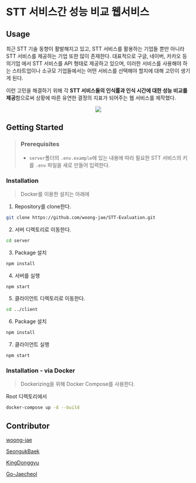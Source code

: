 # STT 서비스간 성능 비교 웹서비스
## Usage
최근 STT 기술 동향이 활발해지고 있고, STT 서비스를 활용하는 기업들 뿐만 아니라 STT 서비스를 제공하는 기업 또한 많이 존재한다. 대표적으로 구글, 네이버, 카카오 등의기업 에서 STT 서비스를 API 형태로 제공하고 있으며, 이러한 서비스를 사용해야 하는 스타트업이나 소규모 기업들에서는 어떤 서비스를 선택해야 할지에 대해 고민이 생기게 된다.

이런 고민을 해결하기 위해 각 **STT 서비스들의 인식률과 인식 시간에 대한 성능 비교를 제공**함으로써 상황에 따른 유연한 결정의 지표가 되어주는 웹 서비스를 제작했다.
<div align="center">
<img src="https://user-images.githubusercontent.com/33976823/141943890-3c68ba8a-2b6f-4fbe-839c-905e85ac5c0b.png">
</div>

## Getting Started
> ### Prerequisites
> - ```server```폴더의 ```.env.example```에 있는 내용에 따라 필요한 STT 서비스의 키를 ```.env``` 파일을 새로 만들어 입력한다.
### Installation
> Docker를 이용한 설치는 아래에
1. Repository를 clone한다.
```sh
git clone https://github.com/woong-jae/STT-Evaluation.git
```
2. 서버 디렉토리로 이동한다.
```sh
cd server
```
3. Package 설치
```sh
npm install
```
4. 서버를 실행
```sh
npm start
```
5. 클라이언트 디렉토리로 이동한다.
```sh
cd ../client
```
6. Package 설치
```sh
npm install
```
7. 클라이언트 실행
```sh
npm start
```
### Installation - via Docker
> Dockerizing을 위해 Docker Compose를 사용한다.

Root 디렉토리에서
```sh
docker-compose up -d --build
```
## Contributor
[woong-jae](https://github.com/woong-jae)

[SeongukBaek](https://github.com/SeongukBaek)

[KingDonggyu](https://github.com/KingDonggyu)

[Go-Jaecheol](https://github.com/Go-Jaecheol)

